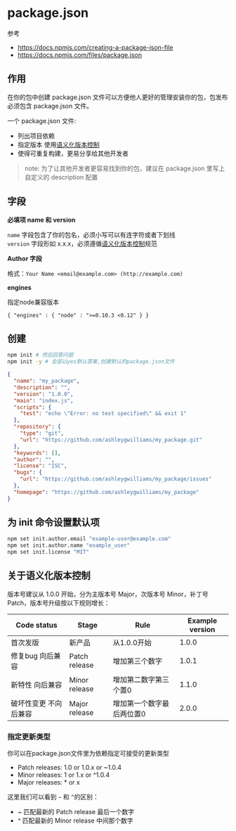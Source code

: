 # package.json

参考

- https://docs.npmjs.com/creating-a-package-json-file
- https://docs.npmjs.com/files/package.json

## 作用

在你的包中创建 package.json 文件可以方便他人更好的管理安装你的包，包发布必须包含 package.json 文件。

一个 package.json 文件:

- 列出项目依赖
- 指定版本 使用[语义化版本控制](https://docs.npmjs.com/about-semantic-versioning)
- 使得可重复构建，更易分享给其他开发者

> note: 为了让其他开发者更容易找到你的包，建议在 package.json 里写上自定义的 description 配置

## 字段

**必填项 name 和 version**

`name` 字段包含了你的包名，必须小写可以有连字符或者下划线\
`version` 字段形如 x.x.x，必须遵循[语义化版本控制](https://docs.npmjs.com/about-semantic-versioning)规范

**Author 字段**

格式：`Your Name <email@example.com> (http://example.com)`

**engines**

指定node兼容版本

```
{ "engines" : { "node" : ">=0.10.3 <0.12" } }
```

## 创建

```bash
npm init # 然后回答问题
npm init -y # 全部以yes默认答案,创建默认的package.json文件
```

```json
{
  "name": "my_package",
  "description": "",
  "version": "1.0.0",
  "main": "index.js",
  "scripts": {
    "test": "echo \"Error: no test specified\" && exit 1"
  },
  "repository": {
    "type": "git",
    "url": "https://github.com/ashleygwilliams/my_package.git"
  },
  "keywords": [],
  "author": "",
  "license": "ISC",
  "bugs": {
    "url": "https://github.com/ashleygwilliams/my_package/issues"
  },
  "homepage": "https://github.com/ashleygwilliams/my_package"
}
```

## 为 init 命令设置默认项

```bash
npm set init.author.email "example-user@example.com"
npm set init.author.name "example_user"
npm set init.license "MIT"
```

## 关于语义化版本控制

版本号建议从 1.0.0 开始，分为主版本号 Major，次版本号 Minor，补丁号 Patch，版本号升级按以下规则增长：

| Code status           | Stage         | Rule                      | Example version |
| --------------------- | ------------- | ------------------------- | --------------- |
| 首次发版              | 新产品        | 从1.0.0开始               | 1.0.0           |
| 修复bug 向后兼容      | Patch release | 增加第三个数字            | 1.0.1           |
| 新特性 向后兼容       | Minor release | 增加第二数字第三个置0     | 1.1.0           |
| 破坏性变更 不向后兼容 | Major release | 增加第一个数字最后两位置0 | 2.0.0           |

### 指定更新类型

你可以在package.json文件里为依赖指定可接受的更新类型

- Patch releases: 1.0 or 1.0.x or ~1.0.4
- Minor releases: 1 or 1.x or ^1.0.4
- Major releases: * or x

这里我们可以看到 `~` 和 `^`的区别：
- ~ 匹配最新的 Patch release 最后一个数字
- ^ 匹配最新的 Minor release 中间那个数字
